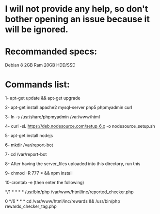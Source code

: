 # I will not provide any help, so don't bother opening an issue because it will be ignored.


# Recommanded specs:

Debian 8
2GB Ram
20GB HDD/SSD


# Commands list:

1- apt-get update && apt-get upgrade


2- apt-get install apache2 mysql-server php5 phpmyadmin curl


3- ln -s /usr/share/phpmyadmin /var/www/html


4- curl -sL https://deb.nodesource.com/setup_6.x -o nodesource_setup.sh


5- apt-get install nodejs


6- mkdir /var/report-bot


7- cd /var/report-bot


8- After having the server_files uploaded into this directory, run this 


9- chmod -R 777 * && npm install


10-crontab -e (then enter the following)


*/1 * * * * /usr/bin/php /var/www/html/inc/reported_checker.php


0 */6 * * * cd /var/www/html/inc/rewards && /usr/bin/php rewards_checker_tag.php

